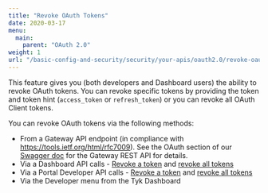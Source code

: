 ```yaml
---
title: "Revoke OAuth Tokens"
date: 2020-03-17
menu:
  main:
    parent: "OAuth 2.0"
weight: 1
url: "/basic-config-and-security/security/your-apis/oauth2.0/revoke-oauth-tokens"
---
```


This feature gives you (both developers and Dashboard users) the ability to revoke OAuth tokens. You can revoke specific tokens by providing the token and token hint (`access_token` or `refresh_token`) or you can revoke all OAuth Client tokens. 

You can revoke OAuth tokens via the following methods:

* From a Gateway API endpoint (in compliance with https://tools.ietf.org/html/rfc7009). See the OAuth section of our [Swagger doc](https://tyk.io/docs/tyk-rest-api/) for the Gateway REST API for details.
* Via a Dashboard API calls - [Revoke a token](/tyk-dashboard-api/oauth-key-management/#revoke-a-single-oauth-client-token) and [revoke all tokens](/tyk-dashboard-api/oauth-key-management/#revoke-all-oauth-client-tokens)
* Via a Portal Developer API calls - [Revoke a token](/tyk-dashboard-api/portal-developers/#revoke-a-single-oauth-client-token) and [revoke all tokens](/tyk-dashboard-api/portal-developers/#revoke-all-oauth-client-tokens)
* Via the Developer menu from the Tyk Dashboard

